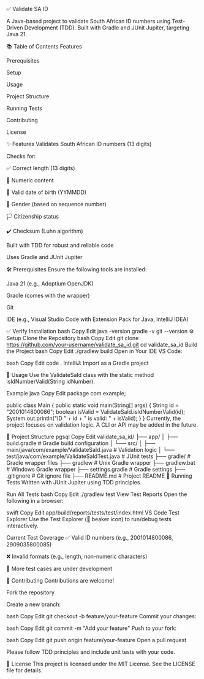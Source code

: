 ✅ Validate SA ID

A Java-based project to validate South African ID numbers using Test-Driven Development (TDD). Built with Gradle and JUnit Jupiter, targeting Java 21.

📚 Table of Contents
Features

Prerequisites

Setup

Usage

Project Structure

Running Tests

Contributing

License

✨ Features
Validates South African ID numbers (13 digits)

Checks for:

✅ Correct length (13 digits)

🔢 Numeric content

📅 Valid date of birth (YYMMDD)

🚻 Gender (based on sequence number)

🏳️ Citizenship status

✔️ Checksum (Luhn algorithm)

Built with TDD for robust and reliable code

Uses Gradle and JUnit Jupiter

🛠 Prerequisites
Ensure the following tools are installed:

Java 21 (e.g., Adoptium OpenJDK)

Gradle (comes with the wrapper)

Git

IDE (e.g., Visual Studio Code with Extension Pack for Java, IntelliJ IDEA)

✅ Verify Installation
bash
Copy
Edit
java -version
gradle -v
git --version
⚙️ Setup
Clone the Repository
bash
Copy
Edit
git clone https://github.com/your-username/validate_sa_id.git
cd validate_sa_id
Build the Project
bash
Copy
Edit
./gradlew build
Open in Your IDE
VS Code:

bash
Copy
Edit
code .
IntelliJ:
Import as a Gradle project

🚀 Usage
Use the ValidateSaId class with the static method isIdNumberValid(String idNumber).

Example
java
Copy
Edit
package com.example;

public class Main {
    public static void main(String[] args) {
        String id = "2001014800086";
        boolean isValid = ValidateSaId.isIdNumberValid(id);
        System.out.println("ID " + id + " is valid: " + isValid);
    }
}
Currently, the project focuses on validation logic. A CLI or API may be added in the future.

🧱 Project Structure
pgsql
Copy
Edit
validate_sa_id/
├── app/
│   ├── build.gradle                # Gradle build configuration
│   └── src/
│       ├── main/java/com/example/ValidateSaId.java     # Validation logic
│       └── test/java/com/example/ValidateSaIdTest.java # JUnit tests
├── gradle/                         # Gradle wrapper files
├── gradlew                         # Unix Gradle wrapper
├── gradlew.bat                     # Windows Gradle wrapper
├── settings.gradle                 # Gradle settings
├── .gitignore                      # Git ignore file
├── README.md                       # Project README
🧪 Running Tests
Written with JUnit Jupiter using TDD principles.

Run All Tests
bash
Copy
Edit
./gradlew test
View Test Reports
Open the following in a browser:

swift
Copy
Edit
app/build/reports/tests/test/index.html
VS Code Test Explorer
Use the Test Explorer (🧪 beaker icon) to run/debug tests interactively.

Current Test Coverage
✅ Valid ID numbers (e.g., 2001014800086, 2909035800085)

❌ Invalid formats (e.g., length, non-numeric characters)

🔧 More test cases are under development

🤝 Contributing
Contributions are welcome!

Fork the repository

Create a new branch:

bash
Copy
Edit
git checkout -b feature/your-feature
Commit your changes:

bash
Copy
Edit
git commit -m "Add your feature"
Push to your fork:

bash
Copy
Edit
git push origin feature/your-feature
Open a pull request

Please follow TDD principles and include unit tests with your code.

📄 License
This project is licensed under the MIT License. See the LICENSE file for details.

